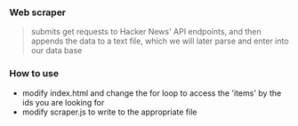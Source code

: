 ### Web scraper
> submits get requests to Hacker News' API endpoints, and then appends the data to a text file, which we will later parse and enter into our data base

### How to use
* modify index.html and change the for loop to access the 'items' by the ids you are looking for
* modify scraper.js to write to the appropriate file 
